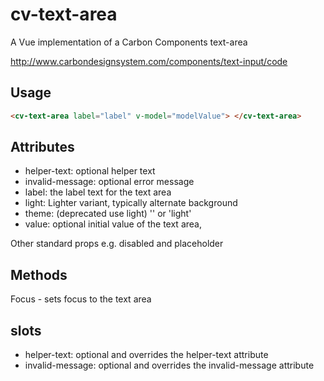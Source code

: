# cv-text-area

A Vue implementation of a Carbon Components text-area

http://www.carbondesignsystem.com/components/text-input/code

## Usage

```html
<cv-text-area label="label" v-model="modelValue"> </cv-text-area>
```

## Attributes

- helper-text: optional helper text
- invalid-message: optional error message
- label: the label text for the text area
- light: Lighter variant, typically alternate background
- theme: (deprecated use light) '' or 'light'
- value: optional initial value of the text area,

Other standard props e.g. disabled and placeholder

## Methods

Focus - sets focus to the text area

## slots

- helper-text: optional and overrides the helper-text attribute
- invalid-message: optional and overrides the invalid-message attribute

